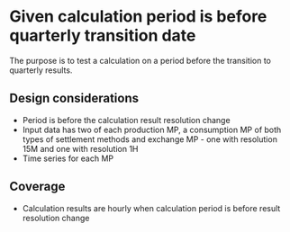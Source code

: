 # Given calculation period is before quarterly transition date

The purpose is to test a calculation on a period before the transition to quarterly results.  

## Design considerations
 
- Period is before the calculation result resolution change
- Input data has two of each production MP, a consumption MP of both types of settlement methods and exchange MP - one with resolution 15M and one with resolution 1H  
- Time series for each MP

## Coverage

- Calculation results are hourly when calculation period is before result resolution change
